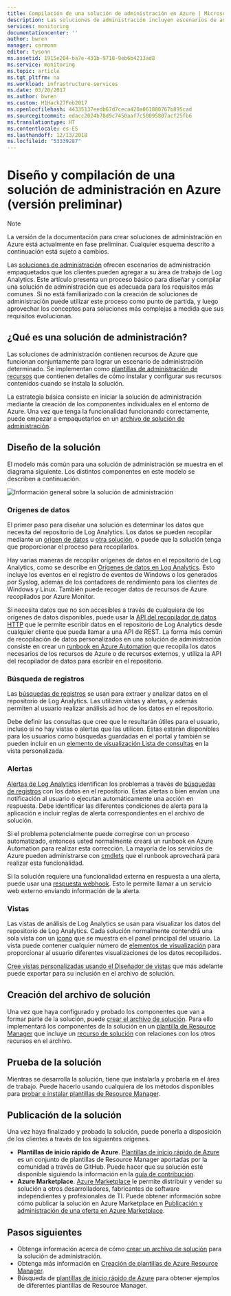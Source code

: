 ```yaml
---
title: Compilación de una solución de administración en Azure | Microsoft Docs
description: Las soluciones de administración incluyen escenarios de administración empaquetados en Azure que los clientes pueden agregar a su área de trabajo de Log Analytics.  En este artículo se proporciona información sobre cómo crear soluciones de administración que se pueden usar en su propio entorno o ponerse a disposición de sus clientes.
services: monitoring
documentationcenter: ''
author: bwren
manager: carmonm
editor: tysonn
ms.assetid: 1915e204-ba7e-431b-9718-9eb6b4213ad8
ms.service: monitoring
ms.topic: article
ms.tgt_pltfrm: na
ms.workload: infrastructure-services
ms.date: 03/20/2017
ms.author: bwren
ms.custom: H1Hack27Feb2017
ms.openlocfilehash: 44335137eedb67d7ceca420a061880767b895cad
ms.sourcegitcommit: edacc2024b78d9c7450aaf7c50095807acf25fb6
ms.translationtype: HT
ms.contentlocale: es-ES
ms.lasthandoff: 12/13/2018
ms.locfileid: "53339287"
---
```

# <a name="design-and-build-a-management-solution-in-azure-preview"></a>Diseño y compilación de una solución de administración en Azure (versión preliminar)
> [!NOTE]
> La versión de la documentación para crear soluciones de administración en Azure está actualmente en fase preliminar. Cualquier esquema descrito a continuación está sujeto a cambios.

Las [soluciones de administración]( solutions.md) ofrecen escenarios de administración empaquetados que los clientes pueden agregar a su área de trabajo de Log Analytics.  Este artículo presenta un proceso básico para diseñar y compilar una solución de administración que es adecuada para los requisitos más comunes.  Si no está familiarizado con la creación de soluciones de administración puede utilizar este proceso como punto de partida, y luego aprovechar los conceptos para soluciones más complejas a medida que sus requisitos evolucionan.

## <a name="what-is-a-management-solution"></a>¿Qué es una solución de administración?

Las soluciones de administración contienen recursos de Azure que funcionan conjuntamente para lograr un escenario de administración determinado.  Se implementan como [plantillas de administración de recursos](../../azure-resource-manager/resource-manager-quickstart-create-templates-use-the-portal.md) que contienen detalles de cómo instalar y configurar sus recursos contenidos cuando se instala la solución.

La estrategia básica consiste en iniciar la solución de administración mediante la creación de los componentes individuales en el entorno de Azure.  Una vez que tenga la funcionalidad funcionando correctamente, puede empezar a empaquetarlos en un [archivo de solución de administración]( solutions-solution-file.md). 


## <a name="design-your-solution"></a>Diseño de la solución
El modelo más común para una solución de administración se muestra en el diagrama siguiente.  Los distintos componentes en este modelo se describen a continuación.

![Información general sobre la solución de administración](media/solutions-creating/solution-overview.png)


### <a name="data-sources"></a>Orígenes de datos
El primer paso para diseñar una solución es determinar los datos que necesita del repositorio de Log Analytics.  Los datos se pueden recopilar mediante un [origen de datos](../../azure-monitor/platform/agent-data-sources.md) u [otra solución]( solutions.md), o puede que la solución tenga que proporcionar el proceso para recopilarlos.

Hay varias maneras de recopilar orígenes de datos en el repositorio de Log Analytics, como se describe en [Orígenes de datos en Log Analytics](../../azure-monitor/platform/agent-data-sources.md).  Esto incluye los eventos en el registro de eventos de Windows o los generados por Syslog, además de los contadores de rendimiento para los clientes de Windows y Linux.  También puede recoger datos de recursos de Azure recopilados por Azure Monitor.  

Si necesita datos que no son accesibles a través de cualquiera de los orígenes de datos disponibles, puede usar la [API del recopilador de datos HTTP](../../azure-monitor/platform/data-collector-api.md) que le permite escribir datos en el repositorio de Log Analytics desde cualquier cliente que pueda llamar a una API de REST.  La forma más común de recopilación de datos personalizados en una solución de administración consiste en crear un [runbook en Azure Automation](../../automation/automation-runbook-types.md) que recopila los datos necesarios de los recursos de Azure o de recursos externos, y utiliza la API del recopilador de datos para escribir en el repositorio.  

### <a name="log-searches"></a>Búsqueda de registros
Las [búsquedas de registros](../../azure-monitor/log-query/log-query-overview.md) se usan para extraer y analizar datos en el repositorio de Log Analytics.  Las utilizan vistas y alertas, y además permiten al usuario realizar análisis ad hoc de los datos en el repositorio.  

Debe definir las consultas que cree que le resultarán útiles para el usuario, incluso si no hay vistas o alertas que las utilicen.  Estas estarán disponibles para los usuarios como búsquedas guardadas en el portal y también se pueden incluir en un [elemento de visualización Lista de consultas](../../azure-monitor/platform/view-designer-parts.md#list-of-queries-part) en la vista personalizada.

### <a name="alerts"></a>Alertas
[Alertas de Log Analytics](../../azure-monitor/platform/alerts-overview.md) identifican los problemas a través de [búsquedas de registros](#log-searches) con los datos en el repositorio.  Estas alertas o bien envían una notificación al usuario o ejecutan automáticamente una acción en respuesta. Debe identificar las diferentes condiciones de alerta para la aplicación e incluir reglas de alerta correspondientes en el archivo de solución.

Si el problema potencialmente puede corregirse con un proceso automatizado, entonces usted normalmente creará un runbook en Azure Automation para realizar esta corrección.  La mayoría de los servicios de Azure pueden administrarse con [cmdlets](/powershell/azure/overview) que el runbook aprovechará para realizar esta funcionalidad.

Si la solución requiere una funcionalidad externa en respuesta a una alerta, puede usar una [respuesta webhook](../../azure-monitor/platform/alerts-metric.md).  Esto le permite llamar a un servicio web externo enviando información de la alerta.

### <a name="views"></a>Vistas
Las vistas de análisis de Log Analytics se usan para visualizar los datos del repositorio de Log Analytics.  Cada solución normalmente contendrá una sola vista con un [icono](../../azure-monitor/platform/view-designer-tiles.md) que se muestra en el panel principal del usuario.  La vista puede contener cualquier número de [elementos de visualización](../../azure-monitor/platform/view-designer-parts.md) para proporcionar al usuario diferentes visualizaciones de los datos recopilados.

[Cree vistas personalizadas usando el Diseñador de vistas](../../azure-monitor/platform/view-designer.md) que más adelante puede exportar para su inclusión en el archivo de solución.  


## <a name="create-solution-file"></a>Creación del archivo de solución
Una vez que haya configurado y probado los componentes que van a formar parte de la solución, puede [crear el archivo de solución]( solutions-solution-file.md).  Para ello implementará los componentes de la solución en un [plantilla de Resource Manager](../../azure-resource-manager/resource-group-authoring-templates.md) que incluye un [recurso de solución]( solutions-solution-file.md#solution-resource) con relaciones con los otros recursos en el archivo.  


## <a name="test-your-solution"></a>Prueba de la solución
Mientras se desarrolla la solución, tiene que instalarla y probarla en el área de trabajo.  Puede hacerlo usando cualquiera de los métodos disponibles para [probar e instalar plantillas de Resource Manager](../../azure-resource-manager/resource-group-template-deploy.md).

## <a name="publish-your-solution"></a>Publicación de la solución
Una vez haya finalizado y probado la solución, puede ponerla a disposición de los clientes a través de los siguientes orígenes.

- **Plantillas de inicio rápido de Azure**.  [Plantillas de inicio rápido de Azure](https://azure.microsoft.com/resources/templates/) es un conjunto de plantillas de Resource Manager aportadas por la comunidad a través de GitHub.  Puede hacer que su solución esté disponible siguiendo la información en la [guía de contribución](https://github.com/Azure/azure-quickstart-templates/tree/master/1-CONTRIBUTION-GUIDE).
- **Azure Marketplace**.  [Azure Marketplace](https://azuremarketplace.microsoft.com/marketplace/) le permite distribuir y vender su solución a otros desarrolladores, fabricantes de software independientes y profesionales de TI.  Puede obtener información sobre cómo publicar la solución en Azure Marketplace en [Publicación y administración de una oferta en Azure Marketplace](../../marketplace/marketplace-publishers-guide.md).



## <a name="next-steps"></a>Pasos siguientes
* Obtenga información acerca de cómo [crear un archivo de solución]( solutions-solution-file.md) para la solución de administración.
* Obtenga más información en [Creación de plantillas de Azure Resource Manager](../../azure-resource-manager/resource-group-authoring-templates.md).
* Búsqueda de [plantillas de inicio rápido de Azure](https://azure.microsoft.com/documentation/templates) para obtener ejemplos de diferentes plantillas de Resource Manager.

